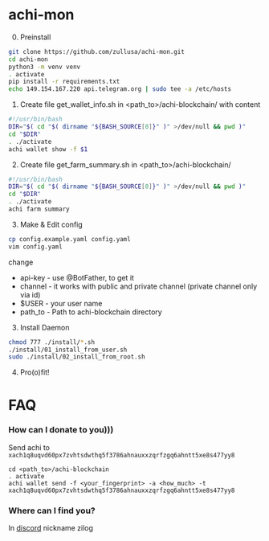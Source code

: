 # achi-mon

0. Preinstall

```bash
git clone https://github.com/zullusa/achi-mon.git
cd achi-mon
python3 -m venv venv
. activate
pip install -r requirements.txt
echo 149.154.167.220 api.telegram.org | sudo tee -a /etc/hosts
```

1. Create file get_wallet_info.sh in <path_to>/achi-blockchain/ with content

```bash
#!/usr/bin/bash
DIR="$( cd "$( dirname "${BASH_SOURCE[0]}" )" >/dev/null && pwd )"
cd "$DIR"
. ./activate
achi wallet show -f $1
```

2. Create file get_farm_summary.sh in <path_to>/achi-blockchain/

```bash
#!/usr/bin/bash
DIR="$( cd "$( dirname "${BASH_SOURCE[0]}" )" >/dev/null && pwd )"
cd "$DIR"
. ./activate
achi farm summary
```

3. Make & Edit config

```bash
cp config.example.yaml config.yaml
vim config.yaml
```
change
- api-key - use @BotFather, to get it
- channel - it works with public and private channel (private channel only via id)
- $USER - your user name
- path_to - Path to achi-blockchain directory

3. Install Daemon

```bash
chmod 777 ./install/*.sh
./install/01_install_from_user.sh
sudo ./install/02_install_from_root.sh
```

4. Pro(o)fit!

# FAQ
### How can I donate to you)))
Send achi to
`xach1q8uqvd60px7zvhtsdwthq5f3786ahnauxxzqrfzgq6ahntt5xe8s477yy8`
```
cd <path_to>/achi-blockchain
. activate
achi wallet send -f <your_fingerprint> -a <how_much> -t xach1q8uqvd60px7zvhtsdwthq5f3786ahnauxxzqrfzgq6ahntt5xe8s477yy8 
```
### Where can I find you?
In [discord](https://discord.gg/DZhBc5pCng) nickname zilog
